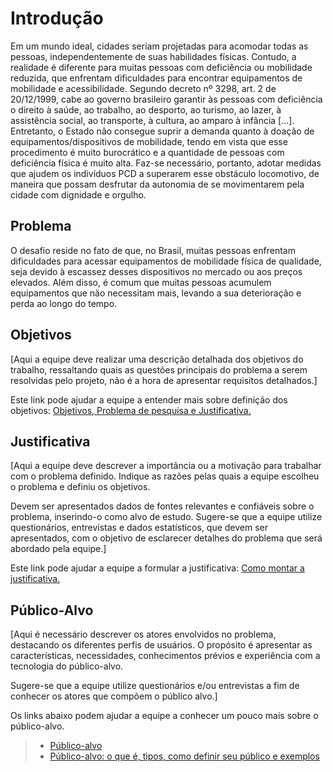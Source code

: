 # Introdução

Em um mundo ideal, cidades seriam projetadas para acomodar todas as pessoas, independentemente de suas habilidades físicas. Contudo, a realidade é diferente para muitas pessoas com deficiência ou mobilidade reduzida, que enfrentam dificuldades para encontrar equipamentos de mobilidade e acessibilidade. Segundo decreto nº 3298, art. 2 de 20/12/1999, cabe ao governo brasileiro garantir às pessoas com deficiência o direito à saúde, ao trabalho, ao desporto, ao turismo, ao lazer, à assistência social, ao transporte, à cultura, ao amparo à infância [...]. Entretanto, o Estado não consegue suprir a demanda quanto à doação de equipamentos/dispositivos de mobilidade, tendo em vista que esse procedimento é muito burocrático e a quantidade de pessoas com deficiência física é muito alta. Faz-se necessário, portanto, adotar medidas que ajudem os indivíduos PCD a superarem esse obstáculo locomotivo, de maneira que possam desfrutar da autonomia de se movimentarem pela cidade com dignidade e orgulho. 

## Problema
O desafio reside no fato de que, no Brasil, muitas pessoas enfrentam dificuldades para acessar equipamentos de mobilidade física de qualidade, seja devido à escassez desses dispositivos no mercado ou aos preços elevados. Além disso, é comum que muitas pessoas acumulem equipamentos que não necessitam mais, levando a sua deterioração e perda ao longo do tempo. 

## Objetivos

[Aqui a equipe deve realizar uma descrição detalhada dos objetivos do trabalho, ressaltando quais as questões principais do problema a serem resolvidas pelo projeto, não é a hora de apresentar requisitos detalhados.]
 
Este link pode ajudar a equipe a entender mais sobre definição dos objetivos: [Objetivos, Problema de pesquisa e Justificativa.](https://medium.com/@versioparole/objetivos-problema-de-pesquisa-e-justificativa-c98c8233b9c3)

## Justificativa

[Aqui a equipe deve descrever a importância ou a motivação para trabalhar com o problema definido. Indique as razões pelas quais a equipe escolheu o problema e definiu os objetivos.

Devem ser apresentados dados de fontes relevantes e confiáveis sobre o problema, inserindo-o como alvo de estudo. Sugere-se que a equipe utilize questionários, entrevistas e dados estatísticos, que devem ser apresentados, com o objetivo de esclarecer detalhes do problema que será abordado pela equipe.]

Este link pode ajudar a equipe a formular a justificativa: [Como montar a justificativa.](https://guiadamonografia.com.br/como-montar-justificativa-do-tcc/)

## Público-Alvo

[Aqui é necessário descrever os atores envolvidos no problema, destacando os diferentes perfis de usuários. O propósito é apresentar as características, necessidades, conhecimentos prévios e experiência com a tecnologia do público-alvo.

Sugere-se que a equipe utilize questionários e/ou entrevistas a fim de conhecer os atores que compõem o público alvo.]

Os links abaixo podem ajudar a equipe a conhecer um pouco mais sobre o público-alvo. 

> - [Público-alvo](https://blog.hotmart.com/pt-br/publico-alvo/)
> - [Público-alvo: o que é, tipos, como definir seu público e exemplos](https://klickpages.com.br/blog/publico-alvo-o-que-e/)

